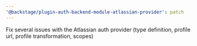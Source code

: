 ```yaml
---
'@backstage/plugin-auth-backend-module-atlassian-provider': patch
---
```


Fix several issues with the Atlassian auth provider (type definition, profile url, profile transformation, scopes)
